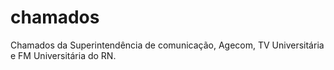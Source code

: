 # chamados
 Chamados da Superintendência de comunicação, Agecom, TV Universitária e FM Universitária do RN.
